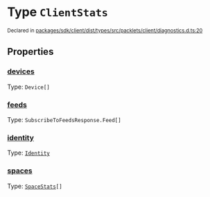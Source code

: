 # Type `ClientStats`
<sub>Declared in [packages/sdk/client/dist/types/src/packlets/client/diagnostics.d.ts:20]()</sub>





## Properties
### [devices]()
Type: <code>Device[]</code>


### [feeds]()
Type: <code>SubscribeToFeedsResponse.Feed[]</code>


### [identity]()
Type: <code>[Identity](/api/@dxos/react-client/interfaces/Identity)</code>


### [spaces]()
Type: <code>[SpaceStats](/api/@dxos/react-client/types/SpaceStats)[]</code>

